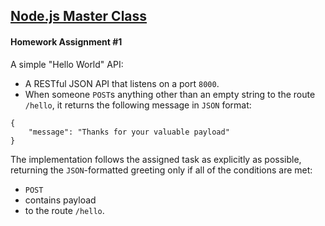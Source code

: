 [Node.js Master Class](https://pirple.thinkific.com/courses/the-nodejs-master-class)
---
#### Homework Assignment #1

A simple "Hello World" API:

* A RESTful JSON API that listens on a port `8000`.
* When someone `POST`s anything other than an empty string to the route `/hello`,
it returns the following message in `JSON` format:

```
{
    "message": "Thanks for your valuable payload"
}
```

The implementation follows the assigned task as explicitly as possible, returning the `JSON`-formatted greeting only if all of the conditions are met:
* `POST`
* contains payload
* to the route `/hello`.
